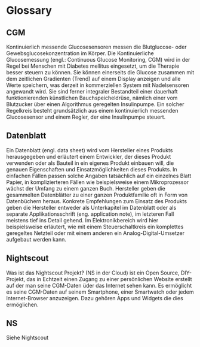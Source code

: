 # Glossary

## CGM

Kontinuierlich messende Glucosesensoren messen die Blutglucose- oder Gewebsglucosekonzentration im Körper. Die Kontinuierliche Glucosemessung (engl.: Continuous Glucose Monitoring, CGM) wird in der Regel bei Menschen mit Diabetes mellitus eingesetzt, um die Therapie besser steuern zu können. Sie können einerseits die Glucose zusammen mit dem zeitlichen Gradienten (Trend) auf einem Display anzeigen und alle Werte speichern, was derzeit in kommerziellen System mit Nadelsensoren angewandt wird. Sie sind ferner integraler Bestandteil einer dauerhaft funktionierenden künstlichen Bauchspeicheldrüse, nämlich einer vom Blutzucker über einen Algorithmus geregelten Insulinpumpe. Ein solcher Regelkreis besteht grundsätzlich aus einem kontinuierlich messenden Glucosesensor und einem Regler, der eine Insulinpumpe steuert.

## Datenblatt

Ein Datenblatt (engl. data sheet) wird vom Hersteller eines Produkts herausgegeben und erläutert einem Entwickler, der dieses Produkt verwenden oder als Bauteil in ein eigenes Produkt einbauen will, die genauen Eigenschaften und Einsatzmöglichkeiten dieses Produkts. In einfachen Fällen passen solche Angaben tatsächlich auf ein einzelnes Blatt Papier, in komplizierteren Fällen wie beispielsweise einem Mikroprozessor wächst der Umfang zu einem ganzen Buch.
Hersteller geben die gesammelten Datenblätter zu einer ganzen Produktfamilie oft in Form von Datenbüchern heraus.
Konkrete Empfehlungen zum Einsatz des Produkts geben die Hersteller entweder als Unterkapitel im Datenblatt oder als separate Applikationsschrift (eng. application note), im letzteren Fall meistens tief ins Detail gehend. Im Elektronikbereich wird hier beispielsweise erläutert, wie mit einem Steuerschaltkreis ein komplettes geregeltes Netzteil oder mit einem anderen ein Analog-Digital-Umsetzer aufgebaut werden kann.

## Nightscout

Was ist das Nightscout Projekt? (NS in der Cloud) ist ein Open Source, DIY-Projekt, das in Echtzeit einen Zugang zu einer persönlichen Website erstellt auf der man seine CGM-Daten üder das Internet sehen kann. Es ermöglicht es seine CGM-Daten auf seinem Smartphone, einer Smartwatch oder jedem Internet-Browser anzuzeigen. Dazu gehören Apps und Widgets die dies ermöglichen.

## NS

Siehe Nightscout